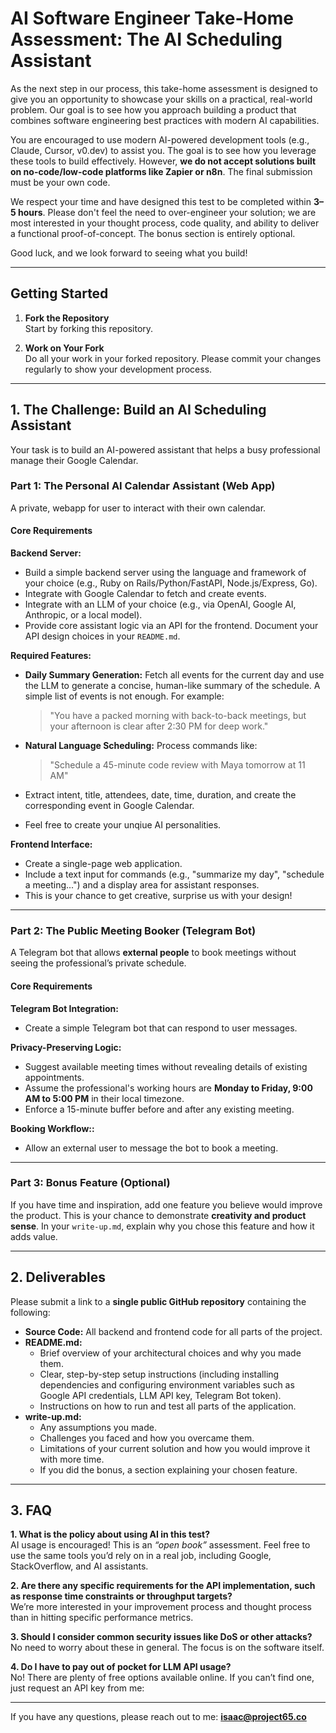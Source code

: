 # AI Software Engineer Take-Home Assessment: The AI Scheduling Assistant

As the next step in our process, this take-home assessment is designed to give you an opportunity to showcase your skills on a practical, real-world problem. Our goal is to see how you approach building a product that combines software engineering best practices with modern AI capabilities.

You are encouraged to use modern AI-powered development tools (e.g., Claude, Cursor, v0.dev) to assist you. The goal is to see how you leverage these tools to build effectively. However, **we do not accept solutions built on no-code/low-code platforms like Zapier or n8n**. The final submission must be your own code.

We respect your time and have designed this test to be completed within **3–5 hours**. Please don't feel the need to over-engineer your solution; we are most interested in your thought process, code quality, and ability to deliver a functional proof-of-concept. The bonus section is entirely optional.

Good luck, and we look forward to seeing what you build!

---

## Getting Started

1. **Fork the Repository**  
   Start by forking this repository.

2. **Work on Your Fork**  
   Do all your work in your forked repository. Please commit your changes regularly to show your development process.


---

## 1. The Challenge: Build an AI Scheduling Assistant

Your task is to build an AI-powered assistant that helps a busy professional manage their Google Calendar.


### Part 1: The Personal AI Calendar Assistant (Web App)

A private, webapp for user to interact with their own calendar.

#### Core Requirements

**Backend Server:**
- Build a simple backend server using the language and framework of your choice (e.g., Ruby on Rails/Python/FastAPI, Node.js/Express, Go).
- Integrate with Google Calendar to fetch and create events.
- Integrate with an LLM of your choice (e.g., via OpenAI, Google AI, Anthropic, or a local model).
- Provide core assistant logic via an API for the frontend. Document your API design choices in your `README.md`.

**Required Features:**
- **Daily Summary Generation:** Fetch all events for the current day and use the LLM to generate a concise, human-like summary of the schedule. A simple list of events is not enough. For example:  
  > "You have a packed morning with back-to-back meetings, but your afternoon is clear after 2:30 PM for deep work."
- **Natural Language Scheduling:** Process commands like:  
  > "Schedule a 45-minute code review with Maya tomorrow at 11 AM"  

- Extract intent, title, attendees, date, time, duration, and create the corresponding event in Google Calendar.

- Feel free to create your unqiue AI personalities.

**Frontend Interface:**
- Create a single-page web application.
- Include a text input for commands (e.g., "summarize my day", "schedule a meeting...") and a display area for assistant responses.
- This is your chance to get creative, surprise us with your design!

---

### Part 2: The Public Meeting Booker (Telegram Bot)

A Telegram bot that allows **external people** to book meetings without seeing the professional’s private schedule.

#### Core Requirements

**Telegram Bot Integration:**
- Create a simple Telegram bot that can respond to user messages.

**Privacy-Preserving Logic:**
- Suggest available meeting times without revealing details of existing appointments.
- Assume the professional's working hours are **Monday to Friday, 9:00 AM to 5:00 PM** in their local timezone.
- Enforce a 15-minute buffer before and after any existing meeting.

**Booking Workflow::**
- Allow an external user to message the bot to book a meeting.

---

### Part 3: Bonus Feature (Optional)

If you have time and inspiration, add one feature you believe would improve the product. This is your chance to demonstrate **creativity and product sense**. In your `write-up.md`, explain why you chose this feature and how it adds value.


---

## 2. Deliverables

Please submit a link to a **single public GitHub repository** containing the following:

- **Source Code:** All backend and frontend code for all parts of the project.
- **README.md:**  
  - Brief overview of your architectural choices and why you made them.
  - Clear, step-by-step setup instructions (including installing dependencies and configuring environment variables such as Google API credentials, LLM API key, Telegram Bot token).
  - Instructions on how to run and test all parts of the application.
- **write-up.md:**  
  - Any assumptions you made.
  - Challenges you faced and how you overcame them.
  - Limitations of your current solution and how you would improve it with more time.
  - If you did the bonus, a section explaining your chosen feature.

---

## 3. FAQ

**1. What is the policy about using AI in this test?**  
AI usage is encouraged! This is an *“open book”* assessment. Feel free to use the same tools you’d rely on in a real job, including Google, StackOverflow, and AI assistants.

**2. Are there any specific requirements for the API implementation, such as response time constraints or throughput targets?**  
We’re more interested in your improvement process and thought process than in hitting specific performance metrics.

**3. Should I consider common security issues like DoS or other attacks?**  
No need to worry about these in general. The focus is on the software itself.

**4. Do I have to pay out of pocket for LLM API usage?**  
No! There are plenty of free options available online. If you can’t find one, just request an API key from me:


---

If you have any questions, please reach out to me: **isaac@project65.co**
